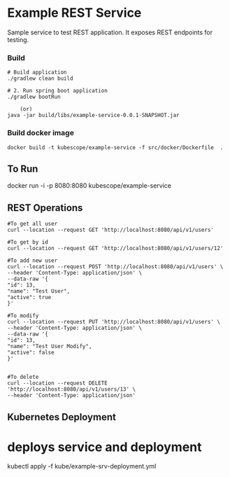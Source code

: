# Example REST Service
Sample service to test REST application. It exposes REST endpoints for testing.


### Build
```
# Build application 
./gradlew clean build 

# 2. Run spring boot application 
./gradlew bootRun
    
    (or)
java -jar build/libs/example-service-0.0.1-SNAPSHOT.jar

```

### Build docker image  
```
docker build -t kubescope/example-service -f src/docker/Dockerfile  .

```

## To Run 
docker run -i -p 8080:8080 kubescope/example-service


## REST Operations
```
#To get all user  
curl --location --request GET 'http://localhost:8080/api/v1/users'

#To get by id   
curl --location --request GET 'http://localhost:8080/api/v1/users/12'

#To add new user   
curl --location --request POST 'http://localhost:8080/api/v1/users' \
--header 'Content-Type: application/json' \
--data-raw '{
"id": 13,
"name": "Test User",
"active": true
}'

#To modify   
curl --location --request PUT 'http://localhost:8080/api/v1/users' \
--header 'Content-Type: application/json' \
--data-raw '{
"id": 13,
"name": "Test User Modify",
"active": false
}'


#To delete  
curl --location --request DELETE 'http://localhost:8080/api/v1/users/13' \
--header 'Content-Type: application/json'

```

## Kubernetes Deployment
# deploys service and deployment 
kubectl apply -f kube/example-srv-deployment.yml
